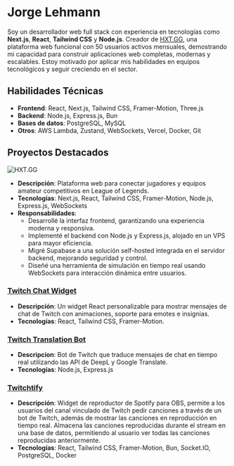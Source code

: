 # Jorge Lehmann

Soy un desarrollador web full stack con experiencia en tecnologías como **Next.js**, **React**, **Tailwind CSS** y **Node.js**. Creador de [HXT.GG](https://hxt.gg), una plataforma web funcional con 50 usuarios activos mensuales, demostrando mi capacidad para construir aplicaciones web completas, modernas y escalables. Estoy motivado por aplicar mis habilidades en equipos tecnológicos y seguir creciendo en el sector.

## Habilidades Técnicas

- **Frontend**: React, Next.js, Tailwind CSS, Framer-Motion, Three.js  
- **Backend**: Node.js, Express.js, Bun  
- **Bases de datos**: PostgreSQL, MySQL  
- **Otros**: AWS Lambda, Zustand, WebSockets, Vercel, Docker, Git  

## Proyectos Destacados

![HXT.GG](https://cdn.discordapp.com/attachments/1196851761210724362/1349482465131233342/hxt-banner-2.jpg?ex=67d342fb&is=67d1f17b&hm=fe28054f5141813ccc61769eb6f5a536b61feaa90201ed651cb7165f5d98b6fa&)
- **Descripción**: Plataforma web para conectar jugadores y equipos amateur competitivos en League of Legends.  
- **Tecnologías**: Next.js, React, Tailwind CSS, Framer-Motion, Node.js, Express.js, WebSockets  
- **Responsabilidades**:  
  - Desarrollé la interfaz frontend, garantizando una experiencia moderna y responsiva.  
  - Implementé el backend con Node.js y Express.js, alojado en un VPS para mayor eficiencia.  
  - Migré Supabase a una solución self-hosted integrada en el servidor backend, mejorando seguridad y control.  
  - Diseñé una herramienta de simulación en tiempo real usando WebSockets para interacción dinámica entre usuarios.
  
### [Twitch Chat Widget](https://github.com/Zhanth/twitch-chat-widget)
- **Descripción**: Un widget React personalizable para mostrar mensajes de chat de Twitch con animaciones, soporte para emotes e insignias.
- **Tecnologías**: React, Tailwind CSS, Framer-Motion.

### [Twitch Translation Bot](https://github.com/Zhanth/twitch-translator)
- **Descripcion**: Bot de Twitch que traduce mensajes de chat en tiempo real utilizando las API de DeepL y Google Translate.
- **Tecnologías**: Node.js, Express.js

### [Twitchtify](https://twitchtify.zhanth.dev)
- **Descripción**: Widget de reproductor de Spotify para OBS, permite a los usuarios del canal vinculado de Twitch pedir canciones a través de un bot de Twitch, además de mostrar las canciones en reproducción en tiempo real. Almacena las canciones reproducidas durante el stream en una base de datos, permitiendo al usuario ver todas las canciones reproducidas anteriormente.
- **Tecnologías**: React, Tailwind CSS, Framer-Motion, Bun, Socket.IO, PostgreSQL, Docker